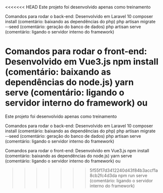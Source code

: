<<<<<<< HEAD
Este projeto foi desenvolvido apenas como treinamento

Comandos para rodar o back-end:
Desenvolvido em Laravel 10
composer install (comentário: baixando as dependências do php)
php artisan migrate --seed (comentário: geração do banco de dados)
php artisan serve (comentário: ligando o servidor interno do framework)

Comandos para rodar o front-end:
Desenvolvido em Vue3.js
npm install (comentário: baixando as dependências do node.js)
yarn serve (comentário: ligando o servidor interno do framework)
ou
=======
Este projeto foi desenvolvido apenas como treinamento

Comandos para rodar o back-end:
Desenvolvido em Laravel 10
composer install (comentário: baixando as dependências do php)
php artisan migrate --seed (comentário: geração do banco de dados)
php artisan serve (comentário: ligando o servidor interno do framework)

Comandos para rodar o front-end:
Desenvolvido em Vue3.js
npm install (comentário: baixando as dependências do node.js)
yarn serve (comentário: ligando o servidor interno do framework)
ou
>>>>>>> 5f55f17d3412240d43f84b3accf1a8cb2fc4d3da
npm run serve (comentário: ligando o servidor interno do framework)
